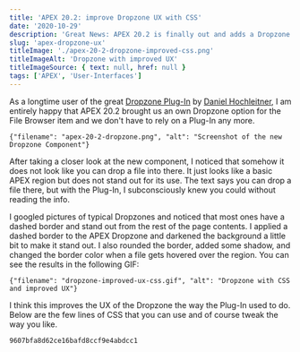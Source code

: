 ```yaml
---
title: 'APEX 20.2: improve Dropzone UX with CSS'
date: '2020-10-29'
description: 'Great News: APEX 20.2 is finally out and adds a Dropzone component. For me, it does not look as intuitive as the Plug-In did, so I tried to improve the UX of it with a few lines of CSS.'
slug: 'apex-dropzone-ux'
titleImage: './apex-20-2-dropzone-improved-css.png'
titleImageAlt: 'Dropzone with improved UX'
titleImageSource: { text: null, href: null }
tags: ['APEX', 'User-Interfaces']
---
```


As a longtime user of the great [Dropzone Plug-In](https://apex.world/ords/f?p=100:710:30566163864771::::P710_PLG_ID:DE.DANIELH.DROPZONE) by [Daniel Hochleitner](https://twitter.com/Dani3lSun), I am entirely happy that APEX 20.2 brought us an own Dropzone option for the File Browser item and we don't have to rely on a Plug-In any more.

```img-name
{"filename": "apex-20-2-dropzone.png", "alt": "Screenshot of the new Dropzone Component"}
```

After taking a closer look at the new component, I noticed that somehow it does not look like you can drop a file into there. It just looks like a basic APEX region but does not stand out for its use. The text says you can drop a file there, but with the Plug-In, I subconsciously knew you could without reading the info.

I googled pictures of typical Dropzones and noticed that most ones have a dashed border and stand out from the rest of the page contents. I applied a dashed border to the APEX Dropzone and darkened the background a little bit to make it stand out. I also rounded the border, added some shadow, and changed the border color when a file gets hovered over the region. You can see the results in the following GIF:

```gif-name
{"filename": "dropzone-improved-ux-css.gif", "alt": "Dropzone with CSS and improved UX"}
```

I think this improves the UX of the Dropzone the way the Plug-In used to do. Below are the few lines of CSS that you can use and of course tweak the way you like.

```gist
9607bfa8d62ce16bafd8ccf9e4abdcc1
```
